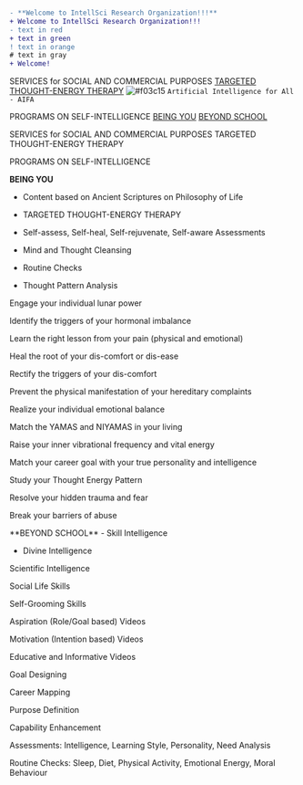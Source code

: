 

```diff

- **Welcome to IntellSci Research Organization!!!**
+ Welcome to IntellSci Research Organization!!!
- text in red
+ text in green
! text in orange
# text in gray
+ Welcome!
```
SERVICES for SOCIAL AND COMMERCIAL PURPOSES
[TARGETED THOUGHT-ENERGY THERAPY](#TTT!)
![#f03c15](https://placehold.it/15/f03c15/000000?text=+) `Artificial Intelligence for All - AIFA`

PROGRAMS ON SELF-INTELLIGENCE
[BEING YOU](#beingyou)
[BEYOND SCHOOL](#beyondschool)


SERVICES for SOCIAL AND COMMERCIAL PURPOSES
<a name="TTT">
TARGETED THOUGHT-ENERGY THERAPY
  
 </a> 

PROGRAMS ON SELF-INTELLIGENCE

<a name="beingyou">

**BEING YOU**

- Content based on Ancient Scriptures on Philosophy of Life

- TARGETED THOUGHT-ENERGY THERAPY

- Self-assess, Self-heal, Self-rejuvenate, Self-aware Assessments

- Mind and Thought Cleansing

- Routine Checks

- Thought Pattern Analysis

Engage your individual lunar power

Identify the triggers of your hormonal imbalance

Learn the right lesson from your pain (physical and emotional)

Heal the root of your dis-comfort or dis-ease

Rectify the triggers of your dis-comfort

Prevent the physical manifestation of your hereditary complaints

Realize your individual emotional balance

Match the YAMAS and NIYAMAS in your living

Raise your inner vibrational frequency and vital energy

Match your career goal with your true personality and intelligence

Study your Thought Energy Pattern

Resolve your hidden trauma and fear

Break your barriers of abuse
   
</a>


<a name="beyondschool">
**BEYOND SCHOOL**
- Skill Intelligence

- Divine Intelligence

Scientific Intelligence

Social Life Skills

Self-Grooming Skills

Aspiration (Role/Goal based) Videos

Motivation (Intention based) Videos

Educative and Informative Videos

Goal Designing

Career Mapping

Purpose Definition

Capability Enhancement

Assessments: Intelligence, Learning Style, Personality, Need Analysis

Routine Checks: Sleep, Diet, Physical Activity, Emotional Energy, Moral Behaviour

</a>
